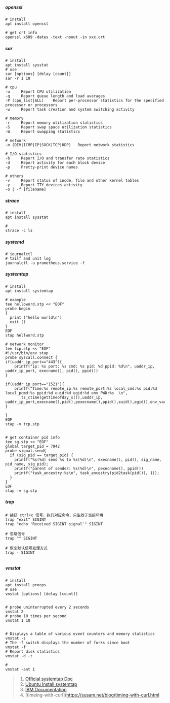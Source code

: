 ##### openssl
```shell
# install 
apt install openssl

# get crt info
openssl x509 -dates -text -noout -in xxx.crt

```

##### sar
```shell
# install 
apt install sysstat
# use
sar [options] [delay [count]]
sar -r 1 10

# cpu 
-u     Report CPU utilization
-q     Report queue length and load averages
-P (cpu_list|ALL)    Report per-processor statistics for the specified processor or processors
-w     Report task creation and system switching activity

# memory
-r     Report memory utilization statistics
-S     Report swap space utilization statistics
-W     Report swapping statistics

# network 
-n (DEV|ICMP|IP|SOCK|TCP|UDP)   Report network statistics

# I/O statistics
-b     Report I/O and transfer rate statistics
-d     Report activity for each block device 
-p     Pretty-print device names

# others
-v     Report status of inode, file and other kernel tables
-y     Report TTY devices activity
-o | -f [filename]

```

##### strace
```shell
# install 
apt install sysstat

#
strace -c ls

```

##### systemd
```shell
# journalctl
# tailf and unit log
journalctl -u prometheus.service -f

```

##### systemtap
```shell
# install
apt install systemtap

# example 
tee helloword.stp << "EOF"
probe begin
{
  print ("hello world\n")
  exit ()
}
EOF
stap hellword.stp

# network monitor
tee tcp.stp << "EOF"
#!/usr/bin/env stap
probe syscall.connect {
if(uaddr_ip_port=="443"){
    printf("ip: %s port: %s cmd: %s pid: %d ppid: %d\n", uaddr_ip, uaddr_ip_port, execname(), pid(), ppid())
}

if(uaddr_ip_port=="1521"){
    printf("Time:%s remote_ip:%s remote_port:%s local_cmd:%s pid:%d local_pcmd:%s ppid:%d euid:%d egid:%d env_PWD:%s  \n",
       tz_ctime(gettimeofday_s()),uaddr_ip, uaddr_ip_port,execname(),pid(),pexecname(),ppid(),euid(),egid(),env_var("PWD"))
}

}
EOF
stap -v tcp.stp


# get container pid info
tee sg.stp << "EOF"
global target_pid = 7942
probe signal.send{
  if (sig_pid == target_pid) {
    printf("%s(%d) send %s to %s(%d)\n", execname(), pid(), sig_name, pid_name, sig_pid);
    printf("parent of sender: %s(%d)\n", pexecname(), ppid())
    printf("task_ancestry:%s\n", task_ancestry(pid2task(pid()), 1));
  }
}
EOF
stap -v sg.stp

```

##### trap
```shell
# 捕获 ctrl+c 信号，执行对应命令，只生效于当前环境
trap "exit" SIGINT
trap "echo 'Received SIGINT signal'" SIGINT

# 忽略信号
trap "" SIGINT

# 恢复默认信号处理方式
trap - SIGINT


```

##### vmstat
```shell
# install
apt install procps
# use
vmstat [options] [delay [count]]


# probe uninterrupted every 2 seconds
vmstat 2
# probe 10 times per second
vmstat 1 10


# Displays a table of various event counters and memory statistics
vmstat -s
# The -f switch displays the number of forks since boot
vmstat -f
# Report disk statistics
vmstat -d -t 

# 
vmstat -ant 1

```



> 1. [Official systemtap Doc](https://sourceware.org/systemtap/documentation.html)
> 2. [Ubuntu Install systemtap](https://wiki.ubuntu.com/Kernel/Systemtap#Systemtap_Installation)
> 3. [IBM Documentation](https://www.ibm.com/docs/zh/power9/9080-M9S?topic=commands-vmstat-command)
> 4. [timeing-with-curl](https://susam.net/blog/timing-with-curl.html
